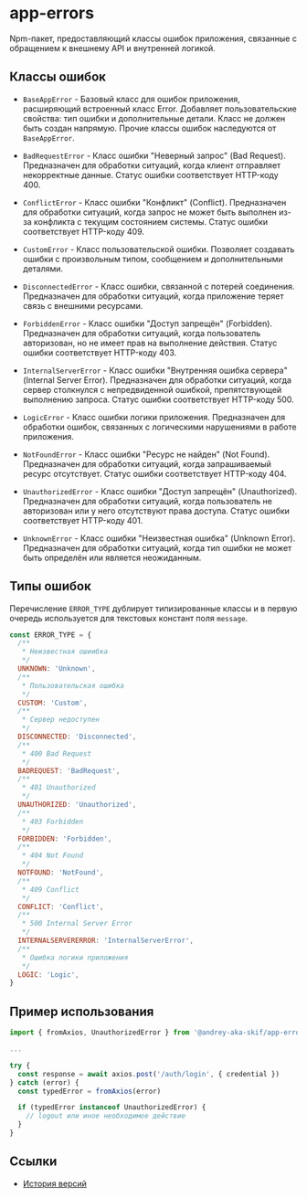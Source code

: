 # app-errors

Npm-пакет, предоставляющий классы ошибок приложения, связанные с обращением к внешнему API и внутренней логикой.

## Классы ошибок

- `BaseAppError` - Базовый класс для ошибок приложения, расширяющий встроенный класс Error. Добавляет пользовательские свойства: тип ошибки и дополнительные детали. Класс не должен быть создан напрямую. Прочие классы ошибок наследуются от `BaseAppError`.

- `BadRequestError` - Класс ошибки "Неверный запрос" (Bad Request). Предназначен для обработки ситуаций, когда клиент отправляет некорректные данные. Статус ошибки соответствует HTTP-коду 400.

- `ConflictError` - Класс ошибки "Конфликт" (Conflict). Предназначен для обработки ситуаций, когда запрос не может быть выполнен из-за конфликта с текущим состоянием системы. Статус ошибки соответствует HTTP-коду 409.

- `CustomError` - Класс пользовательской ошибки. Позволяет создавать ошибки с произвольным типом, сообщением и дополнительными деталями.

- `DisconnectedError` - Класс ошибки, связанной с потерей соединения. Предназначен для обработки ситуаций, когда приложение теряет связь с внешними ресурсами.

- `ForbiddenError` - Класс ошибки "Доступ запрещён" (Forbidden). Предназначен для обработки ситуаций, когда пользователь авторизован, но не имеет прав на выполнение действия. Статус ошибки соответствует HTTP-коду 403.

- `InternalServerError` - Класс ошибки "Внутренняя ошибка сервера" (Internal Server Error). Предназначен для обработки ситуаций, когда сервер столкнулся с непредвиденной ошибкой, препятствующей выполнению запроса. Статус ошибки соответствует HTTP-коду 500.

- `LogicError` - Класс ошибки логики приложения. Предназначен для обработки ошибок, связанных с логическими нарушениями в работе приложения.

- `NotFoundError` - Класс ошибки "Ресурс не найден" (Not Found). Предназначен для обработки ситуаций, когда запрашиваемый ресурс отсутствует. Статус ошибки соответствует HTTP-коду 404.

- `UnauthorizedError` - Класс ошибки "Доступ запрещён" (Unauthorized). Предназначен для обработки ситуаций, когда пользователь не авторизован или у него отсутствуют права доступа. Статус ошибки соответствует HTTP-коду 401.

- `UnknownError` - Класс ошибки "Неизвестная ошибка" (Unknown Error). Предназначен для обработки ситуаций, когда тип ошибки не может быть определён или является неожиданным.

## Типы ошибок

Перечисление `ERROR_TYPE` дублирует типизированные классы и в первую очередь используется для текстовых констант поля `message`.

```js
const ERROR_TYPE = {
  /**
   * Неизвестная ошиибка
   */
  UNKNOWN: 'Unknown',
  /**
   * Пользовательская ошибка
   */
  CUSTOM: 'Custom',
  /**
   * Сервер недоступен
   */
  DISCONNECTED: 'Disconnected',
  /**
   * 400 Bad Request
   */
  BADREQUEST: 'BadRequest',
  /**
   * 401 Unauthorized
   */
  UNAUTHORIZED: 'Unauthorized',
  /**
   * 403 Forbidden
   */
  FORBIDDEN: 'Forbidden',
  /**
   * 404 Not Found
   */
  NOTFOUND: 'NotFound',
  /**
   * 409 Conflict
   */
  CONFLICT: 'Conflict',
  /**
   * 500 Internal Server Error
   */
  INTERNALSERVERERROR: 'InternalServerError',
  /**
   * Ошибка логики приложения
   */
  LOGIC: 'Logic',
}
```

## Пример использования

```js
import { fromAxios, UnauthorizedError } from '@andrey-aka-skif/app-errors'

...

try {
  const response = await axios.post('/auth/login', { credential })
} catch (error) {
  const typedError = fromAxios(error)

  if (typedError instanceof UnauthorizedError) {
    // logout или иное необходимое действие
  }
}
```

## Ссылки

- [История версий](CHANGELOG.md)
